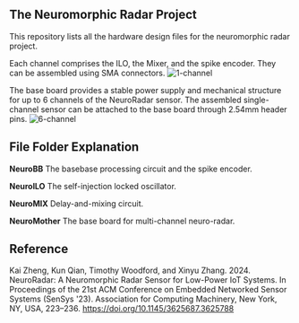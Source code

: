## The Neuromorphic Radar Project
This repository lists all the hardware design files for the neuromorphic radar project. 

Each channel comprises the ILO, the Mixer, and the spike encoder. They can be assembled using SMA connectors. 
![1-channel](https://github.com/kaizheng28/neuro-radar/assets/144567523/aa11b01c-7e67-4b84-a484-f320f9e5c70e)

The base board provides a stable power supply and mechanical structure for up to 6 channels of the NeuroRadar sensor. The assembled single-channel sensor can be attached to the base board through 2.54mm header pins.
![6-channel](https://github.com/kaizheng28/neuro-radar/assets/144567523/88a82930-523f-446b-a855-ca759a44e0f7)


## File Folder Explanation
**NeuroBB**
The basebase processing circuit and the spike encoder.

**NeuroILO**
The self-injection locked oscillator.

**NeuroMIX**
Delay-and-mixing circuit.

**NeuroMother**
The base board for multi-channel neuro-radar.

## Reference
Kai Zheng, Kun Qian, Timothy Woodford, and Xinyu Zhang. 2024. NeuroRadar: A Neuromorphic Radar Sensor for Low-Power IoT Systems. In Proceedings of the 21st ACM Conference on Embedded Networked Sensor Systems (SenSys '23). Association for Computing Machinery, New York, NY, USA, 223–236. https://doi.org/10.1145/3625687.3625788
